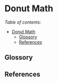 # Donut Math

*Table of contents:*
- [Donut Math](#donut-math)
  - [Glossory](#glossory)
  - [References](#references)


## Glossory


## References


